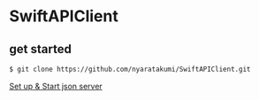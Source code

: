 # SwiftAPIClient

## get started
~~~bash
$ git clone https://github.com/nyaratakumi/SwiftAPIClient.git
~~~

[Set up & Start json server](https://github.com/nyaratakumi/SwiftAPIClient/tree/master/mockJSONServer)